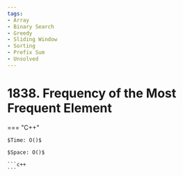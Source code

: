 ```yaml
---
tags:
- Array
- Binary Search
- Greedy
- Sliding Window
- Sorting
- Prefix Sum
- Unsolved
---
```



# 1838. Frequency of the Most Frequent Element

=== "C++"

    $Time: O()$

    $Space: O()$

    ```c++
    ```